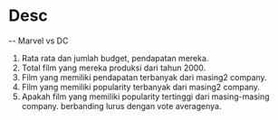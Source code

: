 # Desc

-- Marvel vs DC
1. Rata rata dan jumlah budget, pendapatan mereka.
2. Total film yang mereka produksi dari tahun 2000.
3. Film yang memiliki pendapatan terbanyak dari masing2 company.
4. Film yang memiliki popularity terbanyak dari masing2 company.
5. Apakah film yang memiliki popularity tertinggi dari masing-masing company.
   berbanding lurus dengan vote averagenya.
